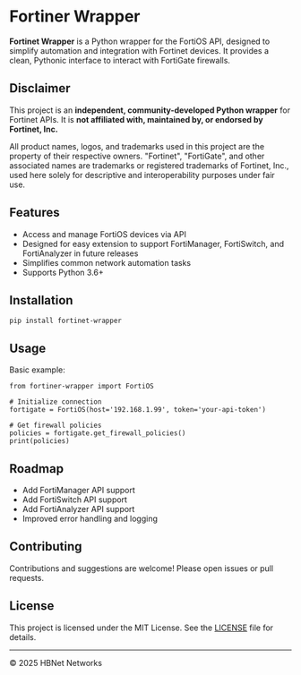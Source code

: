 # Fortiner Wrapper

**Fortinet Wrapper** is a Python wrapper for the FortiOS API, designed to simplify automation and integration with Fortinet devices. It provides a clean, Pythonic interface to interact with FortiGate firewalls.

## Disclaimer

This project is an **independent, community-developed Python wrapper** for Fortinet APIs. It is **not affiliated with, maintained by, or endorsed by Fortinet, Inc.**

All product names, logos, and trademarks used in this project are the property of their respective owners. "Fortinet", "FortiGate", and other associated names are trademarks or registered trademarks of Fortinet, Inc., used here solely for descriptive and interoperability purposes under fair use.


## Features

- Access and manage FortiOS devices via API
- Designed for easy extension to support FortiManager, FortiSwitch, and FortiAnalyzer in future releases
- Simplifies common network automation tasks
- Supports Python 3.6+

## Installation

    pip install fortinet-wrapper

## Usage

Basic example:

    from fortiner-wrapper import FortiOS

    # Initialize connection
    fortigate = FortiOS(host='192.168.1.99', token='your-api-token')

    # Get firewall policies
    policies = fortigate.get_firewall_policies()
    print(policies)

## Roadmap

- Add FortiManager API support
- Add FortiSwitch API support
- Add FortiAnalyzer API support
- Improved error handling and logging

## Contributing

Contributions and suggestions are welcome! Please open issues or pull requests.

## License

This project is licensed under the MIT License. See the [LICENSE](LICENSE) file for details.

---

© 2025 HBNet Networks

